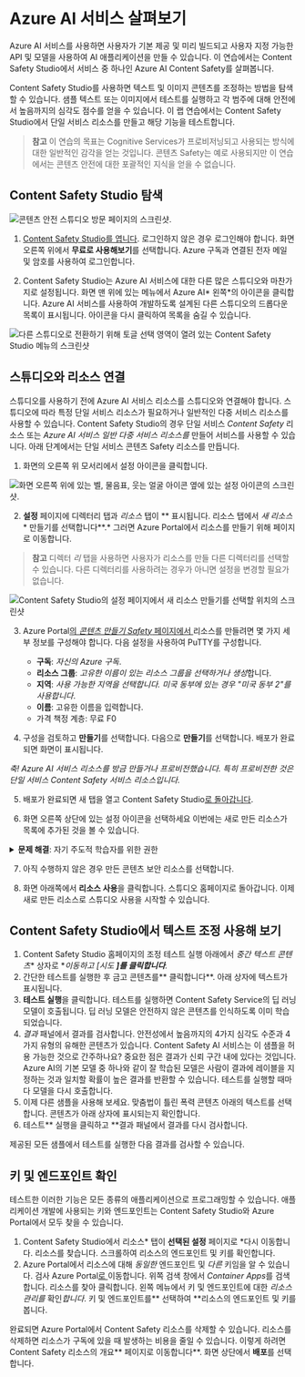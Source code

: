 # Azure AI 서비스 살펴보기

Azure AI 서비스를 사용하면 사용자가 기본 제공 및 미리 빌드되고 사용자 지정 가능한 API 및 모델을 사용하여 AI 애플리케이션을 만들 수 있습니다. 이 연습에서는 Content Safety Studio에서 서비스 중 하나인 Azure AI Content Safety를 살펴봅니다.

Content Safety Studio를 사용하면 텍스트 및 이미지 콘텐츠를 조정하는 방법을 탐색할 수 있습니다. 샘플 텍스트 또는 이미지에서 테스트를 실행하고 각 범주에 대해 안전에서 높음까지의 심각도 점수를 얻을 수 있습니다. 이 랩 연습에서는 Content Safety Studio에서 단일 서비스 리소스를 만들고 해당 기능을 테스트합니다. 

> **참고** 이 연습의 목표는 Cognitive Services가 프로비저닝되고 사용되는 방식에 대한 일반적인 감각을 얻는 것입니다. 콘텐츠 Safety는 예로 사용되지만 이 연습에서는 콘텐츠 안전에 대한 포괄적인 지식을 얻을 수 없습니다.

## Content Safety Studio 탐색 

![콘텐츠 안전 스튜디오 방문 페이지의 스크린샷.](./media/content-safety/content-safety-getting-started.png)

1. [Content Safety Studio를 엽니다](https://contentsafety.cognitive.azure.com?azure-portal=true). 로그인하지 않은 경우 로그인해야 합니다. 화면 오른쪽 위에서 **무료로 사용해보기**를 선택합니다. Azure 구독과 연결된 전자 메일 및 암호를 사용하여 로그인합니다. 

2. Content Safety Studio는 Azure AI 서비스에 대한 다른 많은 스튜디오와 마찬가지로 설정됩니다. 화면 맨 위에 있는 메뉴에서 Azure AI* 왼쪽*의 아이콘을 클릭합니다. Azure AI 서비스를 사용하여 개발하도록 설계된 다른 스튜디오의 드롭다운 목록이 표시됩니다. 아이콘을 다시 클릭하여 목록을 숨길 수 있습니다.

![다른 스튜디오로 전환하기 위해 토글 선택 영역이 열려 있는 Content Safety Studio 메뉴의 스크린샷](./media/content-safety/studio-toggle-icon.png)  

## 스튜디오와 리소스 연결 

스튜디오를 사용하기 전에 Azure AI 서비스 리소스를 스튜디오와 연결해야 합니다. 스튜디오에 따라 특정 단일 서비스 리소스가 필요하거나 일반적인 다중 서비스 리소스를 사용할 수 있습니다. Content Safety Studio의 경우 단일 서비스 *Content Safety* 리소스 또는 *Azure AI 서비스 일반 다중 서비스 리소스를* 만들어 서비스를 사용할 수 있습니다. 아래 단계에서는 단일 서비스 콘텐츠 Safety 리소스를 만듭니다. 

1. 화면의 오른쪽 위 모서리에서 설정 아이콘을 클릭합니다. 

![화면 오른쪽 위에 있는 벨, 물음표, 웃는 얼굴 아이콘 옆에 있는 설정 아이콘의 스크린샷.](./media/content-safety/settings-toggle.png)

2. **설정** 페이지에 디렉터리 탭과 *리소스* 탭이 ** 표시됩니다. 리소스 탭에서 *새 리소스** 만들기를 선택합니다**.* 그러면 Azure Portal에서 리소스를 만들기 위해 페이지로 이동합니다.

> **참고** 디렉터 *리* 탭을 사용하면 사용자가 리소스를 만들 다른 디렉터리를 선택할 수 있습니다. 다른 디렉터리를 사용하려는 경우가 아니면 설정을 변경할 필요가 없습니다. 

![Content Safety Studio의 설정 페이지에서 새 리소스 만들기를 선택할 위치의 스크린샷](./media/content-safety/create-new-resource-from-studio.png)

3. Azure Portal[의 *콘텐츠 만들기 Safety* 페이지에서 ](https://portal.azure.com?azure-portal=true)리소스를 만들려면 몇 가지 세부 정보를 구성해야 합니다. 다음 설정을 사용하여 PuTTY를 구성합니다.
    - **구독**: *자신의 Azure 구독*.
    - **리소스 그룹**: *고유한 이름이 있는 리소스 그룹을 선택하거나 생성*합니다.
    - **지역**: *사용 가능한 지역을 선택합니다. 미국 동부에 있는 경우 "미국 동부 2"를 사용합니다*.
    - **이름**: 고유한 이름을 입력합니다.
    - 가격 책정 계층: 무료 F0

4. 구성을 검토하고 **만들기**를 선택합니다. 다음으로 **만들기**를 선택합니다. 배포가 완료되면 화면이 표시됩니다. 

*축! Azure AI 서비스 리소스를 방금 만들거나 프로비전했습니다. 특히 프로비전한 것은 단일 서비스 Content Safety 서비스 리소스입니다.*

5. 배포가 완료되면 새 탭을 열고 Content Safety Studio[로 돌아갑니다](https://contentsafety.cognitive.azure.com?azure-portal=true). 

6. 화면 오른쪽 상단에 있는 설정 아이콘을 선택하세요 이번에는 새로 만든 리소스가 목록에 추가된 것을 볼 수 있습니다.  

<details>  
    <summary><b>문제 해결</b>: 자기 주도적 학습자를 위한 권한</summary>
    <p><b>강사가 제공하는 랩 환경을 사용하는 경우 다음 단계를 건너뛸 수 있습니다.</b> 그렇지 않으면 다음 단계를 계속 진행합니다.</p>
    <ul>
        <li>*설정* 화면 아래쪽에 있는 <b>Azure Portal에서 모든 속성 보기</b>를 선택합니다.</li>
        <li>Azure Portal에서 방금 만든 <em>콘텐츠 안전</em> 리소스를 선택합니다. 그런 다음 왼쪽 창에서 <b>액세스 제어(IAM)</b>를 선택합니다. 그런 다음 열린 창에서 + 기호 옆에 있는 <b>추가</b>를 선택하고 <b>역할 할당 추가</b>를 선택합니다.</li>
        <li>역할 목록에서 <b>Cognitive Services 사용자</b>를 검색하고 선택합니다. 그런 후 <b>다음</b>을 선택합니다. </li>
        <li><b>액세스 할당 대상</b>에서 <b>사용자, 그룹 또는 서비스 주체</b>, <b>+ 구성원 선택</b>을 차례로 선택한 후 사용자 이름을 선택합니다. 설명을 비워 두세요.</li>
        <li><b>다음</b>을 선택합니다. <b>할당 유형</b> 페이지에서 <b>할당 유형: 활성</b>을 선택합니다. <b>할당 기간: 영구</b>를 선택합니다. <b>다음</b>을 선택합니다.</li>
        <li><b>검토 및 할당</b>을 선택한 다음 <b>검토 및 할당</b>을 다시 선택하여 역할 할당을 추가합니다.</li>
        <li>https://contentsafety.cognitive.azure.com에서 콘텐츠 보안 스튜디오로 돌아갑니다. 그런 다음 화면 오른쪽 위에 있는 <b>설정</b> 아이콘을 선택합니다. 생성한 콘텐츠 보안 리소스를 선택합니다. <em>현재 역할 할당</em>에 <b>Cognitive Services 사용자</b>가 포함되어 있는지 확인합니다. 잠시 기다렸다가 페이지를 새로 고쳐 역할 할당이 표시되는지 확인해야 할 수 있습니다.</li>
    </ul>
</details>

7. 아직 수행하지 않은 경우 만든 콘텐츠 보안 리소스를 선택합니다. 

8. 화면 아래쪽에서 **리소스 사용**을 클릭합니다. 스튜디오 홈페이지로 돌아갑니다. 이제 새로 만든 리소스로 스튜디오 사용을 시작할 수 있습니다.

## Content Safety Studio에서 텍스트 조정 사용해 보기

1. Content Safety Studio 홈페이지의 조정 테스트 실행 아래에서 *중간 텍스트 콘텐츠** 상자로 **이동하고 [시도 **]를 클릭합니다**.*
2. 간단한 테스트를 실행한 후 금고 콘텐츠를** 클릭합니다**. 아래 상자에 텍스트가 표시됩니다. 
3. **테스트 실행**을 클릭합니다. 테스트를 실행하면 Content Safety Service의 딥 러닝 모델이 호출됩니다. 딥 러닝 모델은 안전하지 않은 콘텐츠를 인식하도록 이미 학습되었습니다.
4. *결과* 패널에서 결과를 검사합니다. 안전성에서 높음까지의 4가지 심각도 수준과 4가지 유형의 유해한 콘텐츠가 있습니다. Content Safety AI 서비스는 이 샘플을 허용 가능한 것으로 간주하나요? 중요한 점은 결과가 신뢰 구간 내에 있다는 것입니다. Azure AI의 기본 모델 중 하나와 같이 잘 학습된 모델은 사람이 결과에 레이블을 지정하는 것과 일치할 확률이 높은 결과를 반환할 수 있습니다. 테스트를 실행할 때마다 모델을 다시 호출합니다. 
5. 이제 다른 샘플을 사용해 보세요. 맞춤법이 틀린 폭력 콘텐츠 아래의 텍스트를 선택합니다. 콘텐츠가 아래 상자에 표시되는지 확인합니다.
6. 테스트** 실행을 클릭하고 **결과 패널에서 결과를 다시 검사합니다. 

제공된 모든 샘플에서 테스트를 실행한 다음 결과를 검사할 수 있습니다.

## 키 및 엔드포인트 확인

테스트한 이러한 기능은 모든 종류의 애플리케이션으로 프로그래밍할 수 있습니다. 애플리케이션 개발에 사용되는 키와 엔드포인트는 Content Safety Studio와 Azure Portal에서 모두 찾을 수 있습니다. 

1. Content Safety Studio에서 리소스* 탭이 **선택된 설정** 페이지로 *다시 이동합니다.  리소스를 찾습니다. 스크롤하여 리소스의 엔드포인트 및 키를 확인합니다. 
2. Azure Portal에서 리소스에 대해 *동일한* 엔드포인트 및 *다른* 키임을 알 수 있습니다. 검사 Azure Portal[로 ](https://portal.azure.com?auzre-portal=true)이동합니다. 위쪽 검색 창에서 *Container Apps*를 검색합니다. 리소스를 찾아 클릭합니다. 왼쪽 메뉴에서 키 및 엔드포인트에 대한 *리소스 관리를* 확인*합니다*. 키 및 엔드포인트를** 선택하여 **리소스의 엔드포인트 및 키를 봅니다. 

완료되면 Azure Portal에서 Content Safety 리소스를 삭제할 수 있습니다. 리소스를 삭제하면 리소스가 구독에 있을 때 발생하는 비용을 줄일 수 있습니다. 이렇게 하려면 Content Safety 리소스의 개요** 페이지로 이동합니다**. 화면 상단에서 **배포**를 선택합니다.

